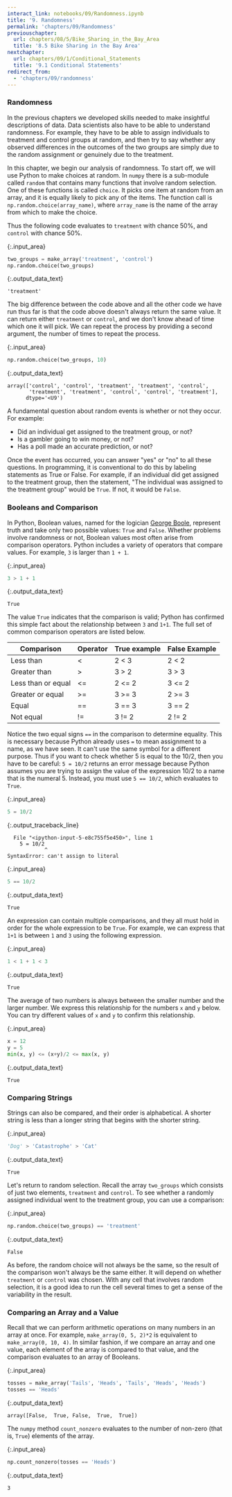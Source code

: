 ```yaml
---
interact_link: notebooks/09/Randomness.ipynb
title: '9. Randomness'
permalink: 'chapters/09/Randomness'
previouschapter:
  url: chapters/08/5/Bike_Sharing_in_the_Bay_Area
  title: '8.5 Bike Sharing in the Bay Area'
nextchapter:
  url: chapters/09/1/Conditional_Statements
  title: '9.1 Conditional Statements'
redirect_from:
  - 'chapters/09/randomness'
---
```


### Randomness

In the previous chapters we developed skills needed to make insightful descriptions of data. Data scientists also have to be able to understand randomness. For example, they have to be able to assign individuals to treatment and control groups at random, and then try to say whether any observed differences in the outcomes of the two groups are simply due to the random assignment or genuinely due to the treatment.

In this chapter, we begin our analysis of randomness. To start off, we will use Python to make choices at random. In `numpy` there is a sub-module called `random` that contains many functions that involve random selection. One of these functions is called `choice`. It picks one item at random from an array, and it is equally likely to pick any of the items. The function call is `np.random.choice(array_name)`, where `array_name` is the name of the array from which to make the choice.

Thus the following code evaluates to `treatment` with chance 50%, and `control` with chance 50%.


{:.input_area}
```python
two_groups = make_array('treatment', 'control')
np.random.choice(two_groups)
```




{:.output_data_text}
```
'treatment'
```



The big difference between the code above and all the other code we have run thus far is that the code above doesn't always return the same value. It can return either `treatment` or `control`, and we don't know ahead of time which one it will pick. We can repeat the process by providing a second argument, the number of times to repeat the process.


{:.input_area}
```python
np.random.choice(two_groups, 10)
```




{:.output_data_text}
```
array(['control', 'control', 'treatment', 'treatment', 'control',
       'treatment', 'treatment', 'control', 'control', 'treatment'],
      dtype='<U9')
```



A fundamental question about random events is whether or not they occur. For example:

- Did an individual get assigned to the treatment group, or not?
- Is a gambler going to win money, or not?
- Has a poll made an accurate prediction, or not?

Once the event has occurred, you can answer "yes" or "no" to all these questions. In programming, it is conventional to do this by labeling statements as True or False. For example, if an individual did get assigned to the treatment group, then the statement, "The individual was assigned to the treatment group" would be `True`. If not, it would be `False`.

### Booleans and Comparison

In Python, Boolean values, named for the logician [George Boole](https://en.wikipedia.org/wiki/George_Boole), represent truth and take only two possible values: `True` and `False`. Whether problems involve randomness or not, Boolean values most often arise from comparison operators. Python includes a variety of operators that compare values. For example, `3` is larger than `1 + 1`.


{:.input_area}
```python
3 > 1 + 1
```




{:.output_data_text}
```
True
```



The value `True` indicates that the comparison is valid; Python has confirmed this simple fact about the relationship between `3` and `1+1`. The full set of common comparison operators are listed below.

| Comparison         | Operator | True example | False Example |
|--------------------|----------|--------------|---------------|
| Less than          | <        | 2 < 3        | 2 < 2         |
| Greater than       | >        | 3 > 2        | 3 > 3         |
| Less than or equal | <=       | 2 <= 2       | 3 <= 2        |
| Greater or equal   | >=       | 3 >= 3       | 2 >= 3        |
| Equal              | ==       | 3 == 3       | 3 == 2        |
| Not equal          | !=       | 3 != 2       | 2 != 2        |

Notice the two equal signs `==` in the comparison to determine equality. This is necessary because Python already uses `=` to mean assignment to a name, as we have seen. It can't use the same symbol for a different purpose. Thus if you want to check whether 5 is equal to the 10/2, then you have to be careful: `5 = 10/2` returns an error message because Python assumes you are trying to assign the value of the expression 10/2 to a name that is the numeral 5. Instead, you must use `5 == 10/2`, which evaluates to `True`.


{:.input_area}
```python
5 = 10/2
```


{:.output_traceback_line}
```
  File "<ipython-input-5-e8c755f5e450>", line 1
    5 = 10/2
            ^
SyntaxError: can't assign to literal

```



{:.input_area}
```python
5 == 10/2
```




{:.output_data_text}
```
True
```



An expression can contain multiple comparisons, and they all must hold in order for the whole expression to be `True`. For example, we can express that `1+1` is between `1` and `3` using the following expression.


{:.input_area}
```python
1 < 1 + 1 < 3
```




{:.output_data_text}
```
True
```



The average of two numbers is always between the smaller number and the larger number. We express this relationship for the numbers `x` and `y` below. You can try different values of `x` and `y` to confirm this relationship.


{:.input_area}
```python
x = 12
y = 5
min(x, y) <= (x+y)/2 <= max(x, y)
```




{:.output_data_text}
```
True
```



### Comparing Strings

Strings can also be compared, and their order is alphabetical. A shorter string is less than a longer string that begins with the shorter string.


{:.input_area}
```python
'Dog' > 'Catastrophe' > 'Cat'
```




{:.output_data_text}
```
True
```



Let's return to random selection. Recall the array `two_groups` which consists of just two elements, `treatment` and `control`. To see whether a randomly assigned individual went to the treatment group, you can use a comparison:


{:.input_area}
```python
np.random.choice(two_groups) == 'treatment'
```




{:.output_data_text}
```
False
```



As before, the random choice will not always be the same, so the result of the comparison won't always be the same either. It will depend on whether `treatment` or `control` was chosen. With any cell that involves random selection, it is a good idea to run the cell several times to get a sense of the variability in the result.

### Comparing an Array and a Value
Recall that we can perform arithmetic operations on many numbers in an array at once.  For example, `make_array(0, 5, 2)*2` is equivalent to `make_array(0, 10, 4)`.  In similar fashion, if we compare an array and one value, each element of the array is compared to that value, and the comparison evaluates to an array of Booleans.


{:.input_area}
```python
tosses = make_array('Tails', 'Heads', 'Tails', 'Heads', 'Heads')
tosses == 'Heads'
```




{:.output_data_text}
```
array([False,  True, False,  True,  True])
```



The `numpy` method `count_nonzero` evaluates to the number of non-zero (that is, `True`) elements of the array.


{:.input_area}
```python
np.count_nonzero(tosses == 'Heads')
```




{:.output_data_text}
```
3
```


